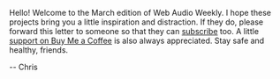 Hello! Welcome to the March edition of Web Audio Weekly. I hope these projects bring you a little inspiration and distraction. If they do, please forward this letter to someone so that they can [subscribe](https://www.webaudioweekly.com/subscribe/) too. A little [support on Buy Me a Coffee](https://www.buymeacoffee.com/chrislowis) is also always appreciated. Stay safe and healthy, friends.

-- Chris
